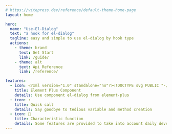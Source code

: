 ```yaml
---
# https://vitepress.dev/reference/default-theme-home-page
layout: home

hero:
  name: "Use-El-Dialog"
  text: "a hook for el-dialog"
  tagline: easy and simple to use el-dialog by hook type
  actions:
    - theme: brand
      text: Get Start
      link: /guide/
    - theme: alt
      text: Api Reference
      link: /reference/

features:
  - icon: <?xml version="1.0" standalone="no"?><!DOCTYPE svg PUBLIC "-//W3C//DTD SVG 1.1//EN" "http://www.w3.org/Graphics/SVG/1.1/DTD/svg11.dtd"><svg t="1695520286371" class="icon" viewBox="0 0 1024 1024" version="1.1" xmlns="http://www.w3.org/2000/svg" p-id="1498" width="32" height="32" xmlns:xlink="http://www.w3.org/1999/xlink"><path d="M524.925 840.479c-136.028 7.219-255.65-73.311-307.774-183.183-57.279-120.653-46.499-239.9 35.343-346.21 77.904-101.341 186.37-141.559 314.804-126.466 63.748 7.5 119.997 33.28 168.933 74.154 26.624 22.218 25.968 32.155-3.469 48.749-25.593 14.438-51.374 28.687-76.873 43.405-70.404 40.593-141.278 80.529-210.932 122.435-37.312 22.405-44.718 58.311-23.905 95.435 22.499 40.218 66.279 49.499 112.591 23.155 137.621-78.279 274.775-157.402 412.771-234.932 22.874-12.844 25.312-25.874 15.188-47.624-35.718-76.498-88.311-139.309-158.715-186.37C647.172 19.249 481.052 2.561 310.993 81.497 141.31 160.245 49.062 298.429 33.782 480.674 21.126 631.702 79.531 759.573 190.247 864.852c154.496 146.715 412.583 169.777 590.048 51.843 46.218-30.749 46.218-30.749 17.531-77.623-30.937-50.718-61.686-60.092-115.497-34.78-50.812 23.999-103.591 39.562-157.402 36.187z" fill="#409EFF" p-id="1499"></path><path d="M991.976 625.891c-2.531-36.28-22.593-65.717-39.843-96.185-5.625-9.938-14.625-6.094-22.78-1.594-31.593 17.812-63.186 35.812-95.06 53.155-13.5 7.406-15.938 16.313-8.156 29.343 18.187 30.093 36.187 60.279 53.53 90.842 7.594 13.219 16.594 16.313 29.718 8.156 19.03-11.813 38.718-22.874 57.092-35.624 16.5-11.344 26.155-27.28 25.499-48.093z" fill="#409EFF" p-id="1500"></path></svg>
    title: Element Plus Component
    details: Use component el-dialog from element-plus
  - icon: ⚡
    title: Quick call
    details: Say goodbye to tedious variable and method creation
  - icon: 🧰
    title: Characteristic function
    details: Some features are provided to take into account daily development requirements
---
```


<style>
  :root {
    --primary-color: #333333;
  }
</style>
